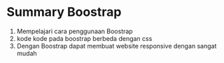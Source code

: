# Summary Boostrap

1. Mempelajari cara penggunaan Boostrap
2. kode kode pada boostrap berbeda dengan css
3. Dengan Boostrap dapat membuat website responsive dengan sangat mudah